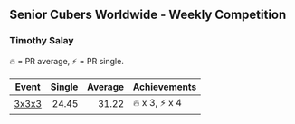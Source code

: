 ## Senior Cubers Worldwide - Weekly Competition
### Timothy Salay

🔥 = PR average, ⚡ = PR single.

| Event | Single | Average | Achievements|
| -- | --: | --: | :-- |
| [3x3x3](timothy_salay/333.md) | 24.45 | 31.22 | 🔥 x 3, ⚡ x 4 |

<!-- Global site tag (gtag.js) - Google Analytics -->
<script async src="https://www.googletagmanager.com/gtag/js?id=UA-86348435-3"></script>
<script>window.dataLayer = window.dataLayer || []; function gtag() {dataLayer.push(arguments);} gtag('js', new Date()); gtag('config', 'UA-86348435-3');</script>
